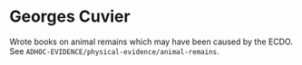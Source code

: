 # Georges Cuvier

Wrote books on animal remains which may have been caused by the ECDO. See `ADHOC-EVIDENCE/physical-evidence/animal-remains`.
